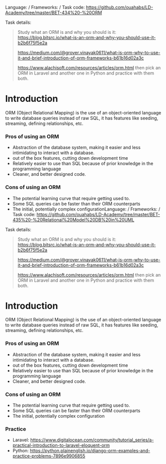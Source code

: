 Language: /
Frameworks: /
Task code: https://github.com/ouahabs/LD-Academy/tree/master/BET-434%20-%20ORM

Task details:
> Study what an ORM is and why you should is it:
> https://blog.bitsrc.io/what-is-an-orm-and-why-you-should-use-it-b2b6f75f5e2a
> 
> https://medium.com/@grover.vinayak0611/what-is-orm-why-to-use-it-and-brief-introduction-of-orm-frameworks-b61b16d02a3c
> 
> https://www.alachisoft.com/resources/articles/orm.html
> then pick an ORM in Laravel and another one in Python and practice with them both.

# Introduction
ORM (Object Relational Mapping) is the use of an object-oriented language to write database queries instead of raw SQL, it has features like seeding, streaming, defining relationships, etc.

### Pros of using an ORM
* Abstraction of the database system, making it easier and less intimidating to interact with a database.
* out of the box features, cutting down development time
* Relatively easier to use than SQL because of prior knowledge in the programming language
* Cleaner, and better designed code.
### Cons of using an ORM
* The potential learning curve that require getting used to.
* Some SQL queries can be faster than their ORM counterparts
* The initial, potentially complex configurationLanguage: /
Frameworks: /
Task code: https://github.com/ouahabs/LD-Academy/tree/master/BET-435%20-%20Relational%20Model%20DB%20in%20UML

Task details:
> Study what an ORM is and why you should is it:
> https://blog.bitsrc.io/what-is-an-orm-and-why-you-should-use-it-b2b6f75f5e2a
> 
> https://medium.com/@grover.vinayak0611/what-is-orm-why-to-use-it-and-brief-introduction-of-orm-frameworks-b61b16d02a3c
> 
> https://www.alachisoft.com/resources/articles/orm.html
> then pick an ORM in Laravel and another one in Python and practice with them both.

# Introduction
ORM (Object Relational Mapping) is the use of an object-oriented language to write database queries instead of raw SQL, it has features like seeding, streaming, defining relationships, etc.

### Pros of using an ORM
* Abstraction of the database system, making it easier and less intimidating to interact with a database.
* out of the box features, cutting down development time
* Relatively easier to use than SQL because of prior knowledge in the programming language
* Cleaner, and better designed code.

### Cons of using an ORM
* The potential learning curve that require getting used to.
* Some SQL queries can be faster than their ORM counterparts
* The initial, potentially complex configuration

### Practice 
* Laravel: https://www.digitalocean.com/community/tutorial_series/a-practical-introduction-to-laravel-eloquent-orm
* Python: https://python.plainenglish.io/django-orm-examples-and-practice-problems-7896e9906855
